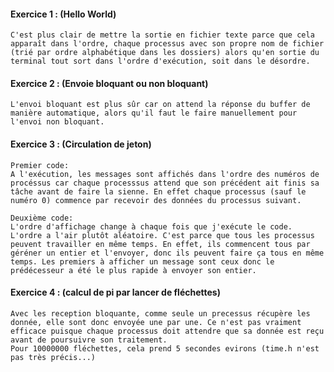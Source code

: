 #### Exercice 1 : (Hello World)
    C'est plus clair de mettre la sortie en fichier texte parce que cela apparaît dans l'ordre, chaque processus avec son propre nom de fichier (trié par ordre alphabétique dans les dossiers) alors qu'en sortie du terminal tout sort dans l'ordre d'exécution, soit dans le désordre.

#### Exercice 2 : (Envoie bloquant ou non bloquant)
    L'envoi bloquant est plus sûr car on attend la réponse du buffer de manière automatique, alors qu'il faut le faire manuellement pour l'envoi non bloquant.

#### Exercice 3 : (Circulation de jeton)
    Premier code:
    A l'exécution, les messages sont affichés dans l'ordre des numéros de procéssus car chaque processsus attend que son précédent ait finis sa tâche avant de faire la sienne. En effet chaque processus (sauf le numéro 0) commence par recevoir des données du processus suivant.

    Deuxième code:
    L'ordre d'affichage change à chaque fois que j'exécute le code. L'ordre a l'air plutôt aléatoire. C'est parce que tous les processus peuvent travailler en même temps. En effet, ils commencent tous par géréner un entier et l'envoyer, donc ils peuvent faire ça tous en même temps. Les premiers à afficher un message sont ceux donc le prédécesseur a été le plus rapide à envoyer son entier.

#### Exercice 4 : (calcul de pi par lancer de fléchettes)
    Avec les reception bloquante, comme seule un precessus récupère les donnée, elle sont donc envoyée une par une. Ce n'est pas vraiment efficace puisque chaque processus doit attendre que sa donnée est reçu avant de poursuivre son traitement.
    Pour 10000000 fléchettes, cela prend 5 secondes evirons (time.h n'est pas très précis...)